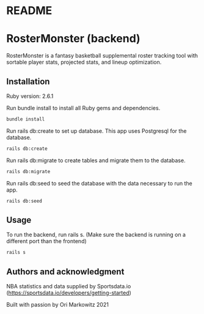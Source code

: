 # README

# RosterMonster (backend)

RosterMonster is a fantasy basketball supplemental roster tracking tool with sortable player stats, projected stats, and lineup optimization.

## Installation

Ruby version: 2.6.1

Run bundle install to install all Ruby gems and dependencies.

```zsh
bundle install
```

Run rails db:create to set up database. This app uses Postgresql for the database.

```zsh
rails db:create
```

Run rails db:migrate to create tables and migrate them to the database.

```zsh
rails db:migrate
```

Run rails db:seed to seed the database with the data necessary to run the app.

```zsh
rails db:seed
```

## Usage

To run the backend, run rails s. (Make sure the backend is running on a different port than the frontend)

```zsh
rails s
```

## Authors and acknowledgment

NBA statistics and data supplied by Sportsdata.io (https://sportsdata.io/developers/getting-started)

Built with passion by Ori Markowitz 2021
